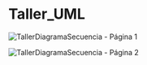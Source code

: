 # Taller_UML
![TallerDiagramaSecuencia - Página 1](https://user-images.githubusercontent.com/66746920/87110181-0404e280-c22c-11ea-8398-159999b2a1a2.png)

![TallerDiagramaSecuencia - Página 2](https://user-images.githubusercontent.com/66746920/87110191-09622d00-c22c-11ea-94b4-5136984e96f5.png)
